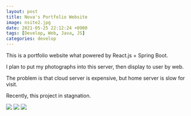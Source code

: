 ```yaml
---
layout: post
title: Nova's Portfolio Website
image: nsite2.jpg
date: 2021-05-25 22:12:24 +0900
tags: [Develop, Web, Java, JS]
categories: develop
---
```

This is a portfolio website what powered by React.js + Spring Boot.

I plan to put my photographs into this server, then display to user by web.

The problem is that cloud server is expensive, but home server is slow for visit.

Recently, this project in stagnation.

![]({{site.baseurl}}/images/nsite0.jpg)
![]({{site.baseurl}}/images/nsite1.jpg)
![]({{site.baseurl}}/images/nsite2.jpg)
